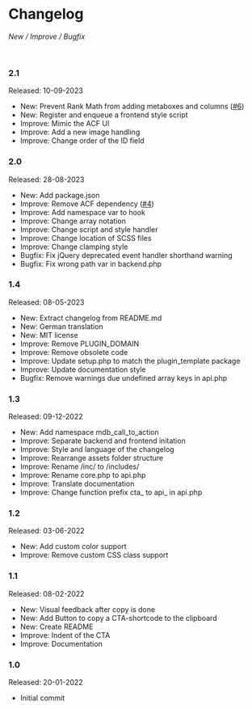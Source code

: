 # Changelog

_New / Improve / Bugfix_

<br>

### 2.1
Released: 10-09-2023

- New: Prevent Rank Math from adding metaboxes and columns ([#6](https://github.com/mdibella-dev/mdb-call-to-action/issues/6))
- New: Register and enqueue a frontend style script
- Improve: Mimic the ACF UI
- Improve: Add a new image handling
- Improve: Change order of the ID field


### 2.0
Released: 28-08-2023

- New: Add package.json
- Improve: Remove ACF dependency ([#4](https://github.com/mdibella-dev/mdb-call-to-action/issues/4))
- Improve: Add namespace var to hook
- Improve: Change array notation
- Improve: Change script and style handler
- Improve: Change location of SCSS files
- Improve: Change clamping style
- Bugfix: Fix jQuery deprecated event handler shorthand warning
- Bugfix: Fix wrong path var in backend.php


### 1.4
Released: 08-05-2023

- New: Extract changelog from README.md
- New: German translation
- New: MIT license
- Improve: Remove PLUGIN_DOMAIN
- Improve: Remove obsolete code
- Improve: Update setup.php to match the plugin_template package
- Improve: Update documentation style
- Bugfix: Remove warnings due undefined array keys in api.php


### 1.3
Released: 09-12-2022

- New: Add namespace mdb_call_to_action
- Improve: Separate backend and frontend initation
- Improve: Style and language of the changelog
- Improve: Rearrange assets folder structure
- Improve: Rename /inc/ to /includes/
- Improve: Rename core.php to api.php
- Improve: Translate documentation
- Improve: Change function prefix cta_ to api_ in api.php


### 1.2
Released: 03-06-2022

- New: Add custom color support
- Improve: Remove custom CSS class support


### 1.1
Released: 08-02-2022

- New: Visual feedback after copy is done
- New: Add Button to copy a CTA-shortcode to the clipboard
- New: Create README
- Improve: Indent of the CTA
- Improve: Documentation


### 1.0
Released: 20-01-2022

- Initial commit
